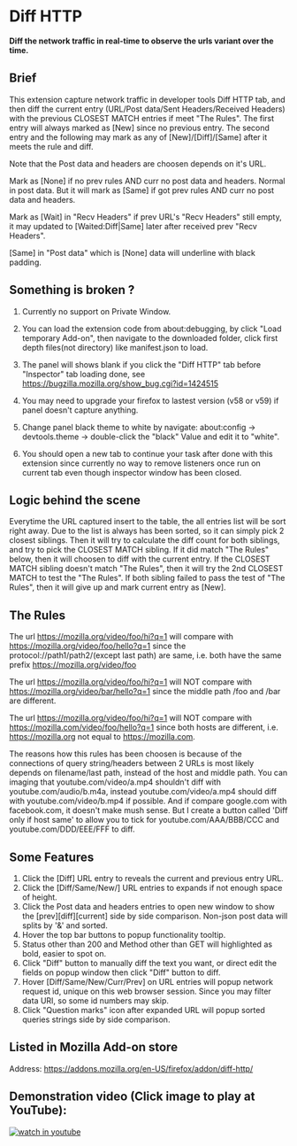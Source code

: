 # Diff HTTP

**Diff the network traffic in real-time to observe the urls variant over the time.**

## Brief ##

This extension capture network traffic in developer tools Diff HTTP tab, and then diff the current entry (URL/Post data/Sent Headers/Received Headers) with the previous CLOSEST MATCH entries if meet "The Rules". The first entry will always marked as [New] since no previous entry. The second entry and the following may mark as any of [New]/[Diff]/[Same] after it meets the rule and diff. 

Note that the Post data and headers are choosen depends on it's URL.

Mark as [None] if no prev rules AND curr no post data and headers. Normal in post data. But it will mark as [Same] if got prev rules AND curr no post data and headers.

Mark as [Wait] in "Recv Headers" if prev URL's "Recv Headers" still empty, it may updated to [Waited:Diff|Same] later after received prev "Recv Headers".

[Same] in "Post data" which is [None] data will underline with black padding.

## Something is broken ? ##

1. Currently no support on Private Window.

2. You can load the extension code from about:debugging, by click "Load temporary Add-on", then navigate to the downloaded folder, click first depth files(not directory) like manifest.json to load.

3. The panel will shows blank if you click the "Diff HTTP" tab before "Inspector" tab loading done, see https://bugzilla.mozilla.org/show_bug.cgi?id=1424515

4. You may need to upgrade your firefox to lastest version (v58 or v59) if panel doesn't capture anything.

5. Change panel black theme to white by navigate: about:config -> devtools.theme -> double-click the "black" Value and edit it to "white".

6.  You should open a new tab to continue your task after done with this extension since currently no way to remove listeners once run on current tab even though inspector window has been closed.

## Logic behind the scene ##

Everytime the URL captured insert to the table, the all entries list will be sort right away. Due to the list is always has been sorted, so it can simply pick 2 closest siblings. Then it will try to calculate the diff count for both siblings, and try to pick the CLOSEST MATCH sibling. If it did match "The Rules" below, then it will choosen to diff with the current entry. If the CLOSEST MATCH sibling doesn't match "The Rules", then it will try the 2nd CLOSEST MATCH to test the "The Rules". If both sibling failed to pass the test of "The Rules", then it will give up and mark current entry as [New].

## The Rules ##

The url https://mozilla.org/video/foo/hi?q=1 will compare with https://mozilla.org/video/foo/hello?q=1 since the protocol://path1/path2/(except last path) are same, i.e. both have the same prefix https://mozilla.org/video/foo

The url https://mozilla.org/video/foo/hi?q=1 will NOT compare with https://mozilla.org/video/bar/hello?q=1 since the middle path /foo and /bar are different.

The url https://mozilla.org/video/foo/hi?q=1 will NOT compare with https://mozilla.com/video/foo/hello?q=1 since both hosts are different, i.e. https://mozilla.org not equal to https://mozilla.com.

The reasons how this rules has been choosen is because of the connections of query string/headers between 2 URLs is most likely depends on filename/last path, instead of the host and middle path. You can imaging that youtube.com/video/a.mp4 shouldn't diff with youtube.com/audio/b.m4a, instead youtube.com/video/a.mp4 should diff with youtube.com/video/b.mp4 if possible. And if compare google.com with facebook.com, it doesn't make mush sense. But I create a button called 'Diff only if host same' to allow you to tick for youtube.com/AAA/BBB/CCC and youtube.com/DDD/EEE/FFF to diff.

## Some Features ##

1. Click the [Diff] URL entry to reveals the current and previous entry URL.
2. Click the [Diff/Same/New/] URL entries to expands if not enough space of height.
3. Click the Post data and headers entries to open new window to show the [prev][diff][current] side by side comparison. Non-json post data will splits by '&' and sorted.
4. Hover the top bar buttons to popup functionality tooltip.
5. Status other than 200 and Method other than GET will highlighted as bold, easier to spot on.
6. Click "Diff" button to manually diff the text you want, or direct edit the fields on popup window then click "Diff" button to diff.
7. Hover [Diff/Same/New/Curr/Prev] on URL entries will popup network request id, unique on this web browser session. Since you may filter data URI, so some id numbers may skip.
8. Click "Question marks" icon after expanded URL will popup sorted queries strings side by side comparison.

## Listed in Mozilla Add-on store ##
Address: https://addons.mozilla.org/en-US/firefox/addon/diff-http/

## Demonstration video (Click image to play at YouTube): ##

[![watch in youtube](https://i.ytimg.com/vi/ZIeJ4uRhD5w/hqdefault.jpg)](https://www.youtube.com/watch?v=wiovFFOgl-s "Diff HTTP")



